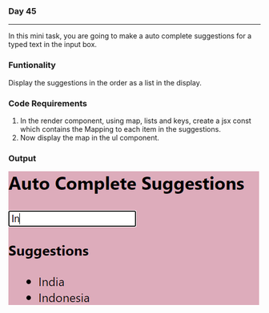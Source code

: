 ### Day 45
---
In this mini task, you are going to make a auto complete suggestions for a typed text in the input box.  

### Funtionality
Display the suggestions in the order as a list in the display.

### Code Requirements
1. In the render component, using map, lists and keys, create a jsx const which contains the Mapping to each item in the suggestions.
2. Now display the map in the ul component. 

### Output
![](image.png)
